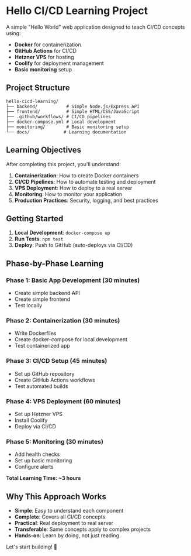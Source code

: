 # Hello CI/CD Learning Project

A simple "Hello World" web application designed to teach CI/CD concepts using:
- **Docker** for containerization
- **GitHub Actions** for CI/CD
- **Hetzner VPS** for hosting
- **Coolify** for deployment management
- **Basic monitoring** setup

## Project Structure
```
hello-cicd-learning/
├── backend/           # Simple Node.js/Express API
├── frontend/          # Simple HTML/CSS/JavaScript
├── .github/workflows/ # CI/CD pipelines
├── docker-compose.yml # Local development
├── monitoring/        # Basic monitoring setup
└── docs/             # Learning documentation
```

## Learning Objectives

After completing this project, you'll understand:

1. **Containerization**: How to create Docker containers
2. **CI/CD Pipelines**: How to automate testing and deployment
3. **VPS Deployment**: How to deploy to a real server
4. **Monitoring**: How to monitor your application
5. **Production Practices**: Security, logging, and best practices

## Getting Started

1. **Local Development**: `docker-compose up`
2. **Run Tests**: `npm test`
3. **Deploy**: Push to GitHub (auto-deploys via CI/CD)

## Phase-by-Phase Learning

### Phase 1: Basic App Development (30 minutes)
- Create simple backend API
- Create simple frontend
- Test locally

### Phase 2: Containerization (30 minutes)
- Write Dockerfiles
- Create docker-compose for local development
- Test containerized app

### Phase 3: CI/CD Setup (45 minutes)
- Set up GitHub repository
- Create GitHub Actions workflows
- Test automated builds

### Phase 4: VPS Deployment (60 minutes)
- Set up Hetzner VPS
- Install Coolify
- Deploy via CI/CD

### Phase 5: Monitoring (30 minutes)
- Add health checks
- Set up basic monitoring
- Configure alerts

**Total Learning Time: ~3 hours**

## Why This Approach Works

- **Simple**: Easy to understand each component
- **Complete**: Covers all CI/CD concepts
- **Practical**: Real deployment to real server
- **Transferable**: Same concepts apply to complex projects
- **Hands-on**: Learn by doing, not just reading

Let's start building! 🚀
<!-- CI/CD Test: 07/16/2025 20:06:54 -->

